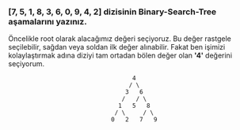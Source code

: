 <h3> [7, 5, 1, 8, 3, 6, 0, 9, 4, 2] dizisinin Binary-Search-Tree aşamalarını yazınız.</h3>

Öncelikle root olarak alacağımız değeri seçiyoruz. Bu değer rastgele seçilebilir, sağdan veya soldan ilk değer alınabilir. Fakat ben işimizi kolaylaştırmak adına diziyi tam ortadan bölen değer olan <b>'4'</b> değerini seçiyorum.
```
                                   4
                                  / \
                                 3   6
                                /   / \
                               1   5   8
                              / \     / \
                             0   2   7   9  
```
